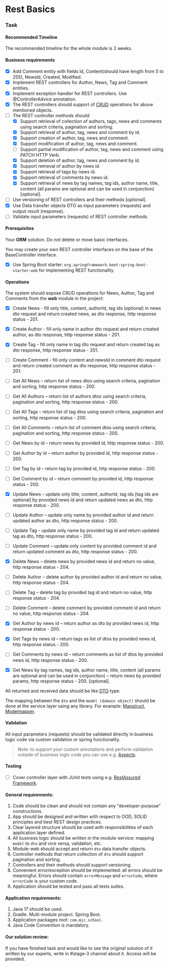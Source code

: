 # Rest Basics

### Task

#### Recommended Timeline

The recommended timeline for the whole module is 2 weeks.

#### Business requirements

- [x] Add Comment entity with fields Id, Content(should have length from 5 to 255), NewsId, Created, Modified.
- [x] Implement REST controllers for Author, News, Tag and Comment entities.
- [x] Implement exception handler for REST controllers. Use @ControllerAdvice annotation.
- [x] The REST controllers should support of [CRUD](https://en.wikipedia.org/wiki/Create,_read,_update_and_delete) operations for above mentioned objects.
- [ ] The REST controller methods should:
  - [x] Support retrieval of collection of authors, tags, news and comments using search criteria, pagination and sorting.
  - [x] Support retrieval of author, tag, news and comment by id.
  - [x] Support creation of author, tag, news and comment.
  - [x] Support modification of author, tag, news and comment.
  - [ ] Support partial modification of author, tag, news and comment using PATCH HTTP Verb.
  - [x] Support deletion of author, tag, news and comment by id.
  - [x] Support retrieval of author by news id.
  - [x] Support retrieval of tags by news id.
  - [x] Support retrieval of comments by news id.
  - [x] Support retrieval of news by tag names, tag ids, author name, title, content (all params are optional and can be used
    in conjunction) [optional].
- [ ] Use versioning of REST controllers and their methods [optional].
- [x] Use Data transfer objects DTO as input parameters (requests) and output result (response).
- [ ] Validate input parameters (requests) of REST controller methods.

#### Prerequisites

Your **ORM** solution. Do not delete or move basic interfaces. 

You may create your own REST controller interfaces on the base of the BaseController interface.

- [x] Use Spring Boot starter: `org.springframework.boot:spring-boot-starter-web` for implementing REST functionality.

#### Operations

The system should expose CRUD operations for News, Author, Tag and Comments from the __web__ module in the project:

- [x] Create News - fill only title, content, authorId, tag ids (optional) in news dto request and return created news,
  as dto response, http response status - 201.
- [x] Create Author - fill only name in author dto request and return created author, as dto response, http response status - 201.
- [x] Create Tag - fill only name in tag dto request and return created tag as dto response, http response status - 201.
- [ ] Create Comment - fill only content and newsId in comment dto request and return created comment as dto response,
  http response status - 201.

- [ ] Get All News – return list of news dtos using search criteria, pagination and sorting, http response status - 200.
- [ ] Get All Authors – return list of authors dtos using search criteria, pagination and sorting, http response status - 200.
- [ ] Get All Tags – return list of tag dtos using search criteria, pagination and sorting, http response status - 200.
- [ ] Get All Comments – return list of comment dtos using search criteria, pagination and sorting, http response status - 200.

- [ ] Get News by id – return news by provided id, http response status - 200.
- [ ] Get Author by id – return author by provided id, http response status - 200.
- [ ] Get Tag by id – return tag by provided id, http response status - 200.
- [ ] Get Comment by id – return comment by provided id, http response status - 200.

- [x] Update News – update only title, content, authorId, tag ids [tag ids are optional] by provided news id and return updated
  news as dto, http response status - 200.
- [ ] Update Author – update only name by provided author id and return updated author as dto, http response status - 200.
- [ ] Update Tag – update only name by provided tag id and return updated tag as dto, http response status - 200.
- [ ] Update Comment – update only content by provided comment id and return updated comment as dto, http response status - 200.

- [x] Delete News – delete news by provided news id and return no value, http response status - 204.
- [ ] Delete Author – delete author by provided author id and return no value, http response status - 204.
- [ ] Delete Tag – delete tag by provided tag id and return no value, http response status - 204.
- [ ] Delete Comment – delete comment by provided comment id and return no value, http response status - 204.

- [x] Get Author by news id – return author as dto by provided news id, http response status - 200.
- [x] Get Tags by news id – return tags as list of dtos by provided news id, http response status - 200.
- [ ] Get Comments by news id – return comments as list of dtos by provided news id, http response status - 200.
- [x] Get News by tag names, tag ids, author name, title, content (all params are optional and can be used in
  conjunction) – return news by provided params, http response status - 200. [optional].

All returned and received data should be like [DTO](https://en.wikipedia.org/wiki/Data_transfer_object) type.

The mapping between the `dto` and the `model (domain object)` should be done at the service layer using any library.
For example: [Mapstruct](https://mapstruct.org/), [Modelmapper](http://modelmapper.org/).

#### Validation

All input parameters (requests) should be validated directly in business logic code via custom validation or spring functionality.
>Note: to support your custom annotations and perform validation outside of business logic code you can use
> e.g. [Aspects](https://docs.spring.io/spring-framework/docs/5.3.x/reference/html/core.html#aop).

#### Testing

- [ ] Cover controller layer with JUnit tests using e.g. [RestAssured Framework](https://semaphoreci.com/community/tutorials/testing-rest-endpoints-using-rest-assured).

#### General requirements:

1. Code should be clean and should not contain any “developer-purpose” constructions.
2. App should be designed and written with respect to OOD, SOLID principles and best REST design practices.
3. Clear layered structure should be used with responsibilities of each application layer defined.
4. All business logic should be written in the module-service: mapping `model` to `dto` and vice versa, validation, etc.
5. Module-web should accept and return `dto` data transfer objects.
6. Controller methods that return collection of `dto` should support pagination and sorting.
7. Controllers and their methods should support versioning.
8. Convenient error/exception should be implemented: all errors should be meaningful. Errors should
   contain `errorMessage` and `errorCode`, where `errorCode` is your custom code.
9. Application should be tested and pass all tests suites.

#### Application requirements:

1. Java 17 should be used.
2. Gradle. Multi-module project. Spring Boot.
3. Application packages root: `com.mjc.school`.
4. Java Code Convention is mandatory.

#### Our solution review:

If you have finished task and would like to see the original solution of it written by our experts, write in #stage-3 channel about it. Access will be provided.
